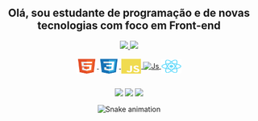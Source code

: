 <h2 align="center">Olá, sou estudante de programação e de novas tecnologias com foco em Front-end</h1>
<div align="center">
  <a href="https://github.com/victordandolini">
    <img height="180em" src="https://github-readme-stats.vercel.app/api?username=victordandolini&show_icons=true&theme=merko&include_all_commits=true&count_private=true"/>
  <img height="180em" src="https://github-readme-stats.vercel.app/api/top-langs/?username=victordandolini&layout=compact&langs_count=7&theme=merko"/>
</div>
<div align="center" style="display: inline_block"><br>
  <img align="center" alt="HTML" height="30" width="40" src="https://raw.githubusercontent.com/devicons/devicon/master/icons/html5/html5-original.svg">
  <img align="center" alt="CSS" height="30" width="40" src="https://raw.githubusercontent.com/devicons/devicon/master/icons/css3/css3-original.svg">
  <img align="center" alt="Js" height="30" width="40" src="https://raw.githubusercontent.com/devicons/devicon/master/icons/javascript/javascript-plain.svg">
  <img align="center" alt="Js" height="30" width="40" src="https://cdn.jsdelivr.net/gh/devicons/devicon/icons/bootstrap/bootstrap-plain.svg">
  <img align="center" alt="React" height="30" width="40" src="https://raw.githubusercontent.com/devicons/devicon/master/icons/react/react-original.svg">
<!--   <img align="center" alt="Python" height="30" width="40" src="https://raw.githubusercontent.com/devicons/devicon/master/icons/python/python-original.svg"> -->
  
</div>
  
  ##
 
<div align="center"> 
  <a href="https://instagram.com/victordandolini" target="_blank"><img src="https://img.shields.io/badge/-Instagram-%23E4405F?style=for-the-badge&logo=instagram&logoColor=white" target="_blank"></a>
<!--  	<a href="" target="_blank"><img src="https://img.shields.io/badge/Discord-7289DA?style=for-the-badge&logo=discord&logoColor=white" target="_blank"></a>  -->
  <a href = "mailto:victordandolini@hotmail.com"><img src="https://img.shields.io/badge/-Gmail-%23333?style=for-the-badge&logo=gmail&logoColor=white" target="_blank"></a>
  <a href="https://br.linkedin.com/in/victordandolini" target="_blank"><img src="https://img.shields.io/badge/-LinkedIn-%230077B5?style=for-the-badge&logo=linkedin&logoColor=white" target="_blank"></a> 
 
  ![Snake animation](https://github.com/victordandolini/victordandolini/blob/output/github-contribution-grid-snake.svg)
 
</div>
